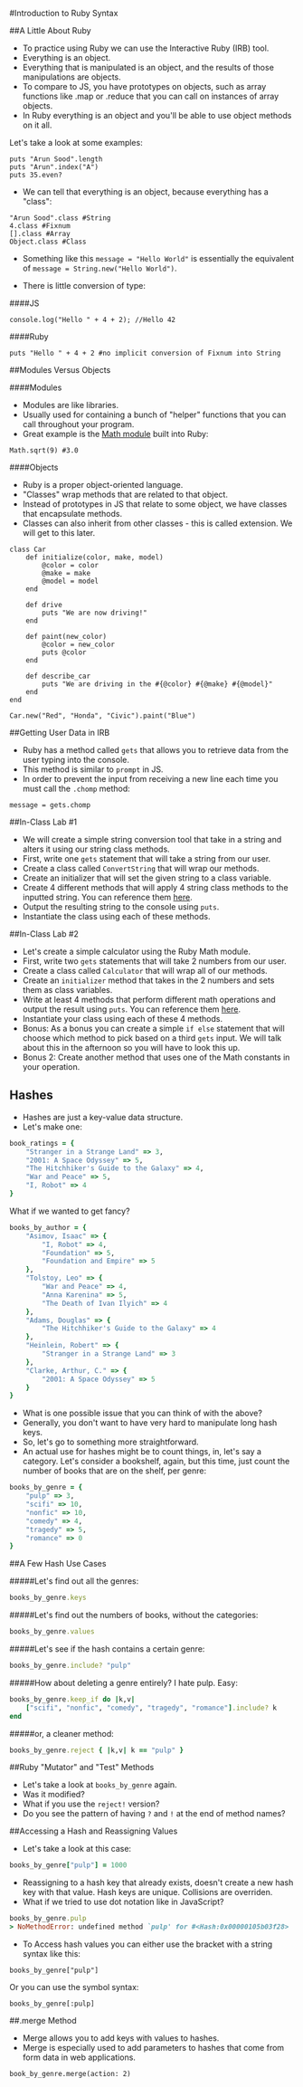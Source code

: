 #Introduction to Ruby Syntax

##A Little About Ruby
- To practice using Ruby we can use the Interactive Ruby (IRB) tool.
- Everything is an object.
- Everything that is manipulated is an object, and the results of those manipulations are objects.
- To compare to JS, you have prototypes on objects, such as array functions like .map or .reduce that you can call on instances of array objects.
- In Ruby everything is an object and you'll be able to use object methods on it all.

Let's take a look at some examples:

```
puts "Arun Sood".length
puts "Arun".index("A")
puts 35.even?
```

- We can tell that everything is an object, because everything has a "class":

```
"Arun Sood".class #String
4.class #Fixnum
[].class #Array
Object.class #Class
```

- Something like this `message = "Hello World"` is essentially the equivalent of `message = String.new("Hello World")`.

- There is little conversion of type:

####JS

```
console.log("Hello " + 4 + 2); //Hello 42
```

####Ruby

```
puts "Hello " + 4 + 2 #no implicit conversion of Fixnum into String
```

##Modules Versus Objects

####Modules
- Modules are like libraries.
- Usually used for containing a bunch of "helper" functions that you can call throughout your program.
- Great example is the [Math module](http://www.ruby-doc.org/core-2.1.4/Math.html) built into Ruby:

```
Math.sqrt(9) #3.0
```

####Objects
- Ruby is a proper object-oriented language.
- "Classes" wrap methods that are related to that object.
- Instead of prototypes in JS that relate to some object, we have classes that encapsulate methods.
- Classes can also inherit from other classes - this is called extension. We will get to this later.

```
class Car
	def initialize(color, make, model)
		@color = color
		@make = make
		@model = model
	end
	
	def drive
		puts "We are now driving!"
	end
	
	def paint(new_color)
		@color = new_color
		puts @color
	end
	
	def describe_car
		puts "We are driving in the #{@color} #{@make} #{@model}"
	end
end

Car.new("Red", "Honda", "Civic").paint("Blue")
```

##Getting User Data in IRB
- Ruby has a method called `gets` that allows you to retrieve data from the user typing into the console.
- This method is similar to `prompt` in JS.
- In order to prevent the input from receiving a new line each time you must call the `.chomp` method:

```
message = gets.chomp
```
##In-Class Lab #1
- We will create a simple string conversion tool that take in a string and alters it using our string class methods.
- First, write one `gets` statement that will take a string from our user.
- Create a class called `ConvertString` that will wrap our methods.
- Create an initializer that will set the given string to a class variable.
- Create 4 different methods that will apply 4 string class methods to the inputted string. You can reference them [here](http://www.ruby-doc.org/core-2.1.4/String.html).
- Output the resulting string to the console using `puts`.
- Instantiate the class using each of these methods.

##In-Class Lab #2
- Let's create a simple calculator using the Ruby Math module.
- First, write two `gets` statements that will take 2 numbers from our user.
- Create a class called `Calculator` that will wrap all of our methods.
- Create an `initializer` method that takes in the 2 numbers and sets them as class variables.
- Write at least 4 methods that perform different math operations and output the result using `puts`. You can reference them [here](http://www.ruby-doc.org/core-2.1.4/Math.html).
- Instantiate your class using each of these 4 methods.
- Bonus: As a bonus you can create a simple `if else` statement that will choose which method to pick based on a third `gets` input. We will talk about this in the afternoon so you will have to look this up.
- Bonus 2: Create another method that uses one of the Math constants in your operation.

## Hashes

- Hashes are just a key-value data structure.
- Let's make one:

```ruby
book_ratings = {
	"Stranger in a Strange Land" => 3,
	"2001: A Space Odyssey" => 5,
	"The Hitchhiker's Guide to the Galaxy" => 4,
	"War and Peace" => 5,
	"I, Robot" => 4
}
```

What if we wanted to get fancy?

```ruby
books_by_author = {
	"Asimov, Isaac" => {
		"I, Robot" => 4,
		"Foundation" => 5,
		"Foundation and Empire" => 5
	},
	"Tolstoy, Leo" => {
		"War and Peace" => 4,
		"Anna Karenina" => 5,
		"The Death of Ivan Ilyich" => 4
	},
	"Adams, Douglas" => {
		"The Hitchhiker's Guide to the Galaxy" => 4
	},
	"Heinlein, Robert" => {
		"Stranger in a Strange Land" => 3
	},
	"Clarke, Arthur, C." => {
		"2001: A Space Odyssey" => 5
	}
}
```

- What is one possible issue that you can think of with the above?
- Generally, you don't want to have very hard to manipulate long hash keys.
- So, let's go to something more straightforward.
- An actual use for hashes might be to count things, in, let's say a category. Let's consider a bookshelf, again, but this time, just count the number of books that are on the shelf, per genre:

```ruby
books_by_genre = {
	"pulp" => 3,
	"scifi" => 10,
	"nonfic" => 10,
	"comedy" => 4,
	"tragedy" => 5,
	"romance" => 0
}
```

##A Few Hash Use Cases

#####Let's find out all the genres:

```ruby
books_by_genre.keys
```

#####Let's find out the numbers of books, without the categories:

```ruby
books_by_genre.values
```

#####Let's see if the hash contains a certain genre:

```ruby
books_by_genre.include? "pulp"
```

#####How about deleting a genre entirely? I hate pulp. Easy:

```ruby
books_by_genre.keep_if do |k,v| 
	["scifi", "nonfic", "comedy", "tragedy", "romance"].include? k
end
```

#####or, a cleaner method:
```ruby
books_by_genre.reject { |k,v| k == "pulp" }
```

##Ruby "Mutator" and "Test" Methods
- Let's take a look at `books_by_genre` again.
- Was it modified?
- What if you use the `reject!` version?
- Do you see the pattern of having `?` and `!` at the end of method names?

##Accessing a Hash and Reassigning Values
- Let's take a look at this case:

```ruby
books_by_genre["pulp"] = 1000
```

- Reassigning to a hash key that already exists, doesn't create a new hash key with that value. Hash keys are unique. Collisions are overriden.
- What if we tried to use dot notation like in JavaScript?

```ruby
books_by_genre.pulp
> NoMethodError: undefined method `pulp' for #<Hash:0x00000105b03f28>
```

- To Access hash values you can either use the bracket with a string syntax like this:

```
books_by_genre["pulp"]
```

Or you can use the symbol syntax:

```
books_by_genre[:pulp]
```

##.merge Method
- Merge allows you to add keys with values to hashes.
- Merge is especially used to add parameters to hashes that come from form data in web applications.

```
book_by_genre.merge(action: 2)
```